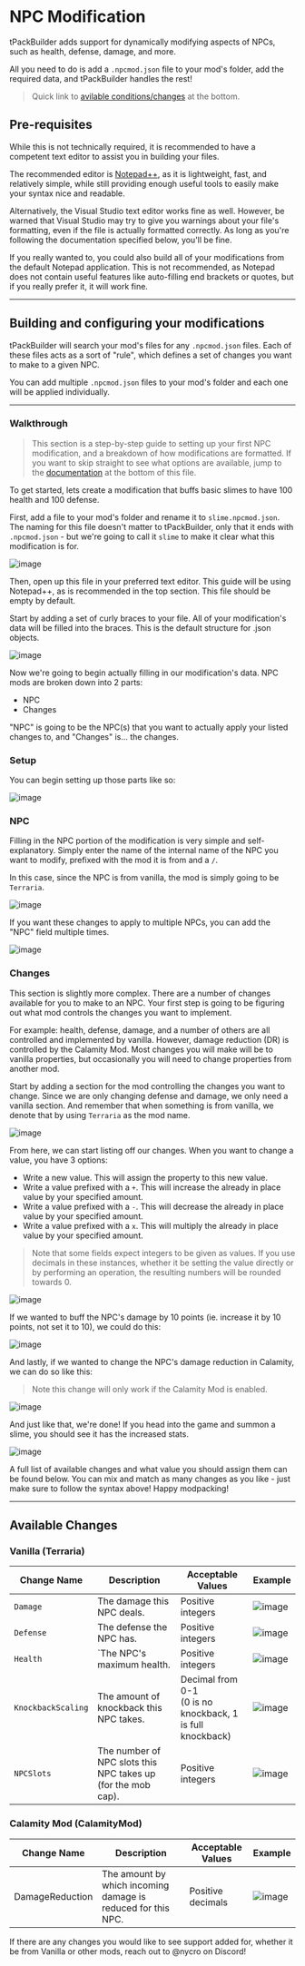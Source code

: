 # NPC Modification

tPackBuilder adds support for dynamically modifying aspects of NPCs, such as health, defense, damage, and more.

All you need to do is add a `.npcmod.json` file to your mod's folder, add the required data, and tPackBuilder handles the rest!

> Quick link to [avilable conditions/changes](https://github.com/bereft-souls/tPackBuilder/blob/master/docs/NPCModification.md#available-changes) at the bottom.

## Pre-requisites

While this is not technically required, it is recommended to have a competent text editor to assist you in building your files.

The recommended editor is [Notepad++](https://notepad-plus-plus.org/), as it is lightweight, fast, and relatively simple, while still providing enough useful tools to easily make your syntax nice and readable.

Alternatively, the Visual Studio text editor works fine as well. However, be warned that Visual Studio may try to give you warnings about your file's formatting, even if the file is actually formatted correctly. As long as you're following the documentation specified below, you'll be fine.

If you really wanted to, you could also build all of your modifications from the default Notepad application. This is not recommended, as Notepad does not contain useful features like auto-filling end brackets or quotes, but if you really prefer it, it will work fine.

***

## Building and configuring your modifications
tPackBuilder will search your mod's files for any `.npcmod.json` files. Each of these files acts as a sort of "rule", which defines a set of changes you want to make to a given NPC.

You can add multiple `.npcmod.json` files to your mod's folder and each one will be applied individually.

***

### Walkthrough
> This section is a step-by-step guide to setting up your first NPC modification, and a breakdown of how modifications are formatted. If you want to skip straight to see what options are available, jump to the [documentation](https://github.com/bereft-souls/tPackBuilder/blob/master/docs/NPCModification.md#available-changes) at the bottom of this file.

To get started, lets create a modification that buffs basic slimes to have 100 health and 100 defense.

First, add a file to your mod's folder and rename it to `slime.npcmod.json`. The naming for this file doesn't matter to tPackBuilder, only that it ends with `.npcmod.json` - but we're going to call it `slime` to make it clear what this modification is for.

![image](https://github.com/user-attachments/assets/d73bb3db-6f70-4820-8d01-c49feab2258c)

Then, open up this file in your preferred text editor. This guide will be using Notepad++, as is recommended in the top section. This file should be empty by default.

Start by adding a set of curly braces to your file. All of your modification's data will be filled into the braces. This is the default structure for .json objects.

![image](https://github.com/user-attachments/assets/d6662f90-45b6-480c-8f3a-e84878212021)

Now we're going to begin actually filling in our modification's data. NPC mods are broken down into 2 parts:
- NPC
- Changes

"NPC" is going to be the NPC(s) that you want to actually apply your listed changes to, and "Changes" is... the changes.

### Setup

You can begin setting up those parts like so:

![image](https://github.com/user-attachments/assets/2a9119ce-75b7-4e97-b21a-c08a09c06564)

### NPC

Filling in the NPC portion of the modification is very simple and self-explanatory. Simply enter the name of the internal name of the NPC you want to modify, prefixed with the mod it is from and a `/`.

In this case, since the NPC is from vanilla, the mod is simply going to be `Terraria`.

![image](https://github.com/user-attachments/assets/8e8206cd-431e-4e09-aab6-1a2da5966773)

If you want these changes to apply to multiple NPCs, you can add the "NPC" field multiple times.

![image](https://github.com/user-attachments/assets/d2bdb308-a99a-4dec-93d2-468b8cf96af6)

### Changes

This section is slightly more complex. There are a number of changes available for you to make to an NPC. Your first step is going to be figuring out what mod controls the changes you want to implement.

For example: health, defense, damage, and a number of others are all controlled and implemented by vanilla. However, damage reduction (DR) is controlled by the Calamity Mod. Most changes you will make will be to vanilla properties, but occasionally you will need to change properties from another mod.

Start by adding a section for the mod controlling the changes you want to change. Since we are only changing defense and damage, we only need a vanilla section. And remember that when something is from vanilla, we denote that by using `Terraria` as the mod name.

![image](https://github.com/user-attachments/assets/f3dc6850-c653-4537-8551-0eff1aa6954f)

From here, we can start listing off our changes. When you want to change a value, you have 3 options:
- Write a new value. This will assign the property to this new value.
- Write a value prefixed with a `+`. This will increase the already in place value by your specified amount.
- Write a value prefixed with a `-`. This will decrease the already in place value by your specified amount.
- Write a value prefixed with a `x`. This will multiply the already in place value by your specified amount.
> Note that some fields expect integers to be given as values. If you use decimals in these instances, whether it be setting the value directly or by performing an operation, the resulting numbers will be rounded towards 0.

![image](https://github.com/user-attachments/assets/952a26ff-6b8d-409e-8893-205938dcf234)

If we wanted to buff the NPC's damage by 10 points (ie. increase it by 10 points, not set it to 10), we could do this:

![image](https://github.com/user-attachments/assets/a5ed443c-44e2-4cbd-96f8-85829b1a653d)

And lastly, if we wanted to change the NPC's damage reduction in Calamity, we can do so like this:
> Note this change will only work if the Calamity Mod is enabled.

![image](https://github.com/user-attachments/assets/54ee2e58-fce8-4df5-bf0b-6bb460f41b43)

And just like that, we're done! If you head into the game and summon a slime, you should see it has the increased stats.

![image](https://github.com/user-attachments/assets/2965b896-5c08-4930-bb5e-f355861c8a92)

A full list of available changes and what value you should assign them can be found below. You can mix and match as many changes as you like - just make sure to follow the syntax above! Happy modpacking!

***

## Available Changes

### Vanilla (Terraria)
| Change Name | Description | Acceptable Values | Example |
| ----------- | ----------- | ----------------- | ------- |
| `Damage` | The damage this NPC deals. | Positive integers | ![image](https://github.com/user-attachments/assets/6d255d2c-e6a9-4a6c-b1f7-3bb5fa74b4b4) |
| `Defense` | The defense the NPC has. | Positive integers | ![image](https://github.com/user-attachments/assets/2571f6df-e3ab-4ae3-82cb-2e5ea398d0eb) |
| `Health` | `The NPC's maximum health. | Positive integers | ![image](https://github.com/user-attachments/assets/aea09a00-1188-431a-ac9b-94c2519530e9) |
| `KnockbackScaling` | The amount of knockback this NPC takes. | Decimal from 0-1<br/>(0 is no knockback, 1 is full knockback) | ![image](https://github.com/user-attachments/assets/74821aed-a80e-4f2c-af57-81a8229955e1) |
| `NPCSlots` | The number of NPC slots this NPC takes up (for the mob cap). | Positive integers | ![image](https://github.com/user-attachments/assets/2bce356c-8235-429e-8f07-10dd661b43dd) |

### Calamity Mod (CalamityMod)
| Change Name | Description | Acceptable Values | Example |
| ----------- | ----------- | ----------------- | ------- |
| DamageReduction | The amount by which incoming damage is reduced for this NPC. | Positive decimals | ![image](https://github.com/user-attachments/assets/5d7e803c-3a44-4e9f-aaf4-75560cc1babe) |

If there are any changes you would like to see support added for, whether it be from Vanilla or other mods, reach out to @nycro on Discord!
